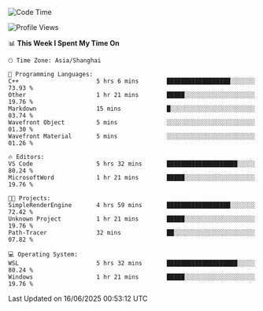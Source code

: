 <!--START_SECTION:waka-->
![Code Time](http://img.shields.io/badge/Code%20Time-2%2C988%20hrs%202%20mins-blue)

![Profile Views](http://img.shields.io/badge/Profile%20Views-0-blue)

📊 **This Week I Spent My Time On** 

```text
🕑︎ Time Zone: Asia/Shanghai

💬 Programming Languages: 
C++                      5 hrs 6 mins        ██████████████████░░░░░░░   73.93 % 
Other                    1 hr 21 mins        █████░░░░░░░░░░░░░░░░░░░░   19.76 % 
Markdown                 15 mins             █░░░░░░░░░░░░░░░░░░░░░░░░   03.74 % 
Wavefront Object         5 mins              ░░░░░░░░░░░░░░░░░░░░░░░░░   01.30 % 
Wavefront Material       5 mins              ░░░░░░░░░░░░░░░░░░░░░░░░░   01.26 % 

🔥 Editors: 
VS Code                  5 hrs 32 mins       ████████████████████░░░░░   80.24 % 
MicrosoftWord            1 hr 21 mins        █████░░░░░░░░░░░░░░░░░░░░   19.76 % 

🐱‍💻 Projects: 
SimpleRenderEngine       4 hrs 59 mins       ██████████████████░░░░░░░   72.42 % 
Unknown Project          1 hr 21 mins        █████░░░░░░░░░░░░░░░░░░░░   19.76 % 
Path-Tracer              32 mins             ██░░░░░░░░░░░░░░░░░░░░░░░   07.82 % 

💻 Operating System: 
WSL                      5 hrs 32 mins       ████████████████████░░░░░   80.24 % 
Windows                  1 hr 21 mins        █████░░░░░░░░░░░░░░░░░░░░   19.76 % 
```


 Last Updated on 16/06/2025 00:53:12 UTC
<!--END_SECTION:waka-->